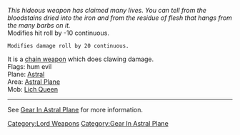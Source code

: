 *This hideous weapon has claimed many lives. You can tell from the
bloodstains dried into the iron and from the residue of flesh that hangs
from the many barbs on it.*  
Modifies hit roll by -10 continuous.

`Modifies damage roll by 20 continuous.`

It is a [chain
weapon](http://avatar.melanarchy.info/index.php?title=Category:Chain_Weapons)
which does clawing damage.  
Flags: hum evil  
Plane: [Astral](:Category:Astral.md "wikilink")  
Area: [Astral Plane](:Category:Astral_Plane.md "wikilink")  
Mob: [Lich Queen](Lich_Queen "wikilink")  

------------------------------------------------------------------------

See [Gear In Astral Plane](:Category:Gear_In_Astral_Plane.md "wikilink")
for more information.

[Category:Lord Weapons](Category:Lord_Weapons "wikilink") [Category:Gear
In Astral Plane](Category:Gear_In_Astral_Plane "wikilink")
